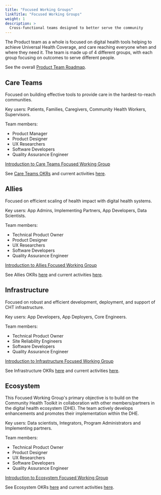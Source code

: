 ```yaml
---
title: "Focused Working Groups"
linkTitle: "Focused Working Groups"
weight: 1
description: >
  Cross-functional teams designed to better serve the community
---
```


The Product team as a whole is focused on digital health tools helping to achieve Universal Health Coverage, and care reaching everyone when and where they need it. The team is made up of 4 different groups, with each group focusing on outcomes to serve different people.

See the overall [Product Team Roadmap](https://github.com/orgs/medic/projects/112/views/4/).

## Care Teams
Focused on building effective tools to provide care in the hardest-to-reach communities.

Key users: Patients, Families, Caregivers, Community Health Workers, Supervisors.

Team members:
- Product Manager
- Product Designer
- UX Researchers
- Software Developers
- Quality Assurance Engineer

[Introduction to Care Teams Focused Working Group](https://youtu.be/X49ML5AqnBM)

See [Care Teams OKRs](https://github.com/orgs/medic/projects/112/views/11) and current activities [here](https://github.com/orgs/medic/projects/134/views/2).

## Allies
Focused on efficient scaling of health impact with digital health systems.

Key users: App Admins, Implementing Partners, App Developers, Data Scientists.

Team members:
- Technical Product Owner
- Product Designer
- UX Researchers
- Software Developers
- Quality Assurance Engineer

[Introduction to Allies Focused Working Group](https://www.youtube.com/watch?v=dsc1XMdXhXs)

See Allies OKRs [here](https://github.com/orgs/medic/projects/112/views/12) and current activities [here](https://github.com/orgs/medic/projects/134/views/3).

## Infrastructure
Focused on robust and efficient development, deployment, and support of CHT infrastructure.

Key users: App Developers, App Deployers, Core Engineers.

Team members:
- Technical Product Owner
- Site Reliability Engineers
- Software Developers
- Quality Assurance Engineer

[Introduction to Infrastructure Focused Working Group](https://youtu.be/75xlm9t5cp8)

See Infrastructure OKRs [here](https://github.com/orgs/medic/projects/112/views/15) and current activities [here](https://github.com/orgs/medic/projects/134/views/26).

## Ecosystem
This Focused Working Group's primary objective is to build on the Community Health Toolkit in collaboration with other members/partners in the digital health ecosystem (DHE). The team actively develops enhancements and promotes their implementation within the DHE.

Key users: Data scientists, Integrators, Program Administrators and Implementing partners.

Team members:
- Technical Product Owner
- Product Designer
- UX Researchers
- Software Developers
- Quality Assurance Engineer

[Introduction to Ecosystem Focused Working Group](https://www.youtube.com/watch?v=R2Yd7_t4DbE)

See Ecosystem OKRs [here](https://github.com/orgs/medic/projects/112/views/16) and current activities [here](https://github.com/orgs/medic/projects/134/views/11).
